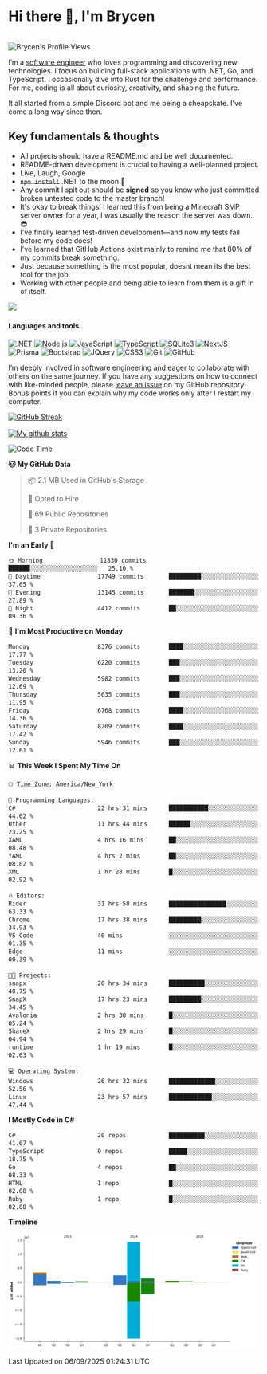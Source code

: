# Hi there 👋, I'm Brycen

<br>
<img src="https://komarev.com/ghpvc/?username=BrycensRanch" alt="Brycen's Profile Views" />

I’m a [software engineer](https://en.wikipedia.org/wiki/Software_engineering) who loves programming and discovering new technologies. I focus on building full-stack applications with .NET, Go, and TypeScript. I occasionally dive into Rust for the challenge and performance. For me, coding is all about curiosity, creativity, and shaping the future.

It all started from a simple Discord bot and me being a cheapskate. I've come a long way since then.

## Key fundamentals & thoughts

- All projects should have a README.md and be well documented.
- README-driven development is crucial to having a well-planned project.
- Live, Laugh, Google
- ~~`npm install`~~ .NET to the moon 🚀
- Any commit I spit out should be **signed** so you know who just committed broken untested code to the master branch!
- It's okay to break things! I learned this from being a Minecraft SMP server owner for a year, I was usually the reason the server was down. 😎
- I've finally learned test-driven development—and now my tests fail before my code does!
- I've learned that GitHub Actions exist mainly to remind me that 80% of my commits break something.
- Just because something is the most popular, doesnt mean its the best tool for the job.
- Working with other people and being able to learn from them is a gift in of itself.

<img src="https://res.cloudinary.com/practicaldev/image/fetch/s--OoBLh7-Q--/c_limit%2Cf_auto%2Cfl_progressive%2Cq_auto%2Cw_880/https://cdn-images-1.medium.com/max/1614/1%2A8BlqJ8lNVZzuRjAg1mZ50w.png" height="400"/>

<h4>Languages and tools</h4>
<p>
  <img src="https://img.shields.io/badge/.NET-%23512BD4.svg?&style=for-the-badge&logo=dotnet&logoColor=white" alt=".NET" />
  <img src="https://img.shields.io/badge/node.js%20-%2343853D.svg?&style=for-the-badge&logo=node.js&logoColor=white" alt="Node.js" />
  <img src="https://img.shields.io/badge/javascript%20-%23323330.svg?&style=for-the-badge&logo=javascript&logoColor=%23F7DF1E" alt="JavaScript" />
  <img src="https://img.shields.io/badge/typescript%20-%23323330.svg?&style=for-the-badge&logo=typescript&logoColor=#3467eb" alt="TypeScript" />
  <img src="https://img.shields.io/badge/sqlite3%20-%23323330.svg?&style=for-the-badge&logo=sqlite&logoColor=#3467eb" alt="SQLite3" />
  <img src="https://img.shields.io/badge/Next.JS%20-%23323330.svg?&style=for-the-badge&logo=next.js&logoColor=#3467eb" alt="NextJS" />
  <img src="https://img.shields.io/badge/Prisma%20-%23323330.svg?&style=for-the-badge&logo=prisma&logoColor=#3467eb" alt="Prisma" />
  <img src="https://img.shields.io/badge/bootstrap%20-%23323330.svg?&style=for-the-badge&logo=bootstrap" alt="Bootstrap" />
  <img src="https://img.shields.io/badge/jquery%20-%23323330.svg?&style=for-the-badge&logo=jquery" alt="JQuery" />
  <img src="https://img.shields.io/badge/css3%20-%23323330.svg?&style=for-the-badge&logo=css3" alt="CSS3" />
  <img src="https://img.shields.io/badge/git%20-%23323330.svg?&style=for-the-badge&logo=git" alt="Git" />
  <img src="https://img.shields.io/badge/github%20-%23323330.svg?&style=for-the-badge&logo=github" alt="GitHub" />
</p>

I’m deeply involved in software engineering and eager to collaborate with others on the same journey. If you have any suggestions on how to connect with like-minded people, please [leave an issue](https://github.com/BrycensRanch/BrycensRanch/issues/new) on my GitHub repository! Bonus points if you can explain why my code works only after I restart my computer. 

<p><a href="https://git.io/streak-stats"><img src=https://github-readme-streak-stats-eight.vercel.app?user=BrycensRanch&amp;theme=dark&amp;hide_border=true&fire=EB5454&amp;ring=0CEB19" alt="GitHub Streak"></a></p>

<a href="https://github.com/anuraghazra/github-readme-stats">
  <img align="center" src="https://github-readme-stats.anuraghazra1.vercel.app/api?username=BrycensRanch&show_icons=true&line_height=27&include_all_commits=true" alt="My github stats" />
</a>

<!--START_SECTION:waka-->
![Code Time](http://img.shields.io/badge/Code%20Time-2%2C652%20hrs%201%20min-blue)

**🐱 My GitHub Data** 

> 📦 2.1 MB Used in GitHub's Storage 
 > 
> 💼 Opted to Hire
 > 
> 📜 69 Public Repositories 
 > 
> 🔑 3 Private Repositories 
 > 
**I'm an Early 🐤** 

```text
🌞 Morning                11830 commits       ██████░░░░░░░░░░░░░░░░░░░   25.10 % 
🌆 Daytime                17749 commits       █████████░░░░░░░░░░░░░░░░   37.65 % 
🌃 Evening                13145 commits       ███████░░░░░░░░░░░░░░░░░░   27.89 % 
🌙 Night                  4412 commits        ██░░░░░░░░░░░░░░░░░░░░░░░   09.36 % 
```
📅 **I'm Most Productive on Monday** 

```text
Monday                   8376 commits        ████░░░░░░░░░░░░░░░░░░░░░   17.77 % 
Tuesday                  6220 commits        ███░░░░░░░░░░░░░░░░░░░░░░   13.20 % 
Wednesday                5982 commits        ███░░░░░░░░░░░░░░░░░░░░░░   12.69 % 
Thursday                 5635 commits        ███░░░░░░░░░░░░░░░░░░░░░░   11.95 % 
Friday                   6768 commits        ████░░░░░░░░░░░░░░░░░░░░░   14.36 % 
Saturday                 8209 commits        ████░░░░░░░░░░░░░░░░░░░░░   17.42 % 
Sunday                   5946 commits        ███░░░░░░░░░░░░░░░░░░░░░░   12.61 % 
```


📊 **This Week I Spent My Time On** 

```text
🕑︎ Time Zone: America/New_York

💬 Programming Languages: 
C#                       22 hrs 31 mins      ███████████░░░░░░░░░░░░░░   44.62 % 
Other                    11 hrs 44 mins      ██████░░░░░░░░░░░░░░░░░░░   23.25 % 
XAML                     4 hrs 16 mins       ██░░░░░░░░░░░░░░░░░░░░░░░   08.48 % 
YAML                     4 hrs 2 mins        ██░░░░░░░░░░░░░░░░░░░░░░░   08.02 % 
XML                      1 hr 28 mins        █░░░░░░░░░░░░░░░░░░░░░░░░   02.92 % 

🔥 Editors: 
Rider                    31 hrs 58 mins      ████████████████░░░░░░░░░   63.33 % 
Chrome                   17 hrs 38 mins      █████████░░░░░░░░░░░░░░░░   34.93 % 
VS Code                  40 mins             ░░░░░░░░░░░░░░░░░░░░░░░░░   01.35 % 
Edge                     11 mins             ░░░░░░░░░░░░░░░░░░░░░░░░░   00.39 % 

🐱‍💻 Projects: 
snapx                    20 hrs 34 mins      ██████████░░░░░░░░░░░░░░░   40.75 % 
SnapX                    17 hrs 23 mins      █████████░░░░░░░░░░░░░░░░   34.45 % 
Avalonia                 2 hrs 38 mins       █░░░░░░░░░░░░░░░░░░░░░░░░   05.24 % 
ShareX                   2 hrs 29 mins       █░░░░░░░░░░░░░░░░░░░░░░░░   04.94 % 
runtime                  1 hr 19 mins        █░░░░░░░░░░░░░░░░░░░░░░░░   02.63 % 

💻 Operating System: 
Windows                  26 hrs 32 mins      █████████████░░░░░░░░░░░░   52.56 % 
Linux                    23 hrs 57 mins      ████████████░░░░░░░░░░░░░   47.44 % 
```

**I Mostly Code in C#** 

```text
C#                       20 repos            ██████████░░░░░░░░░░░░░░░   41.67 % 
TypeScript               9 repos             █████░░░░░░░░░░░░░░░░░░░░   18.75 % 
Go                       4 repos             ██░░░░░░░░░░░░░░░░░░░░░░░   08.33 % 
HTML                     1 repo              █░░░░░░░░░░░░░░░░░░░░░░░░   02.08 % 
Ruby                     1 repo              █░░░░░░░░░░░░░░░░░░░░░░░░   02.08 % 
```



**Timeline**

![Lines of Code chart](https://raw.githubusercontent.com/BrycensRanch/BrycensRanch/main/assets/bar_graph.png)


 Last Updated on 06/09/2025 01:24:31 UTC
<!--END_SECTION:waka-->

<!--
**BrycensRanch/BrycensRanch** is a ✨ _special_ ✨ repository because its `README.md` (this file) appears on your GitHub profile.

Here are some ideas to get you started:

- 🔭 I’m currently working on ...
- 🌱 I’m currently learning ...
- 👯 I’m looking to collaborate on ...
- 🤔 I’m looking for help with ...
- 💬 Ask me about ...
- 📫 How to reach me: ...
- 😄 Pronouns: ...
- ⚡ Fun fact: ...
-->
